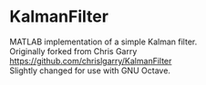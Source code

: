 # KalmanFilter
MATLAB implementation of a simple Kalman filter.<br>
Originally forked from Chris Garry https://github.com/chrislgarry/KalmanFilter<br>
Slightly changed for use with GNU Octave.<br>
